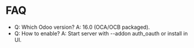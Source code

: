 # FAQ

- Q: Which Odoo version? A: 16.0 (OCA/OCB packaged).
- Q: How to enable? A: Start server with --addon auth_oauth or install in UI.
